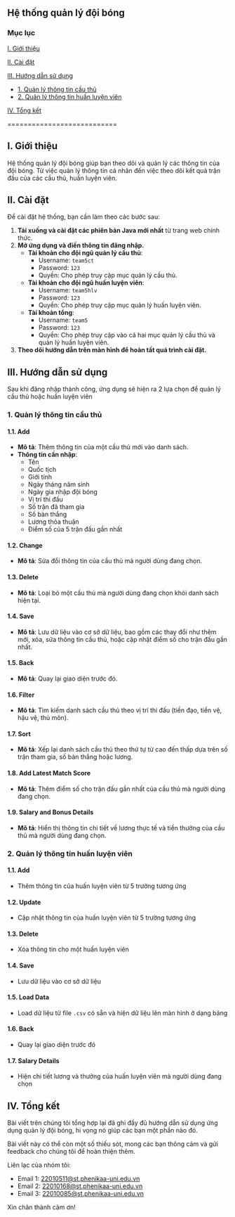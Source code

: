 ﻿## Hệ thống quản lý đội bóng

### Mục lục

[I. Giới thiệu](#GioiThieu)

[II. Cài đặt](#CaiDat)

[III. Hướng dẫn sử dụng](#HDSD)

- [1. Quản lý thông tin cầu thủ](#QLTTCT)
- [2. Quản lý thông tin huấn luyện viên](#QLTTHLV)

[IV. Tổng kết](#Tongket)

===========================

<a name="GioiThieu"></a>

## I. Giới thiệu

Hệ thống quản lý đội bóng giúp bạn theo dõi và quản lý các thông tin của đội bóng. Từ việc quản lý thông tin cá nhân đến việc theo dõi kết quả trận đấu của các cầu thủ, huấn luyện viên.

<a name="CaiDat"></a>

## II. Cài đặt

Để cài đặt hệ thống, bạn cần làm theo các bước sau:

1. **Tải xuống và cài đặt các phiên bản Java mới nhất** từ trang web chính thức.
2. **Mở ứng dụng và điền thông tin đăng nhập.**
   - **Tài khoản cho đội ngũ quản lý cầu thủ**:
     - Username: `team5ct`
     - Password: `123`
     - Quyền: Cho phép truy cập mục quản lý cầu thủ.
   - **Tài khoản cho đội ngũ huấn luyện viên**:
     - Username: `team5hlv`
     - Password: `123`
     - Quyền: Cho phép truy cập mục quản lý huấn luyện viên.
   - **Tài khoản tổng**:
     - Username: `team5`
     - Password: `123`
     - Quyền: Cho phép truy cập vào cả hai mục quản lý cầu thủ và quản lý huấn luyện viên.
3. **Theo dõi hướng dẫn trên màn hình để hoàn tất quá trình cài đặt.**

<a name="HDSD"></a>

## III. Hướng dẫn sử dụng

Sau khi đăng nhập thành công, ứng dụng sẽ hiện ra 2 lựa chọn để quản lý cầu thủ hoặc huấn luyện viên

<a name="QLTTCT"></a>

### 1. Quản lý thông tin cầu thủ

#### 1.1. Add

- **Mô tả**: Thêm thông tin của một cầu thủ mới vào danh sách.
- **Thông tin cần nhập**:
  - Tên
  - Quốc tịch
  - Giới tính
  - Ngày tháng năm sinh
  - Ngày gia nhập đội bóng
  - Vị trí thi đấu
  - Số trận đã tham gia
  - Số bàn thắng
  - Lương thỏa thuận
  - Điểm số của 5 trận đấu gần nhất

#### 1.2. Change

- **Mô tả**: Sửa đổi thông tin của cầu thủ mà người dùng đang chọn.

#### 1.3. Delete

- **Mô tả**: Loại bỏ một cầu thủ mà người dùng đang chọn khỏi danh sách hiện tại.

#### 1.4. Save

- **Mô tả**: Lưu dữ liệu vào cơ sở dữ liệu, bao gồm các thay đổi như thêm mới, xóa, sửa thông tin cầu thủ, hoặc cập nhật điểm số cho trận đấu gần nhất.

#### 1.5. Back

- **Mô tả**: Quay lại giao diện trước đó.

#### 1.6. Filter

- **Mô tả**: Tìm kiếm danh sách cầu thủ theo vị trí thi đấu (tiền đạo, tiền vệ, hậu vệ, thủ môn).

#### 1.7. Sort

- **Mô tả**: Xếp lại danh sách cầu thủ theo thứ tự từ cao đến thấp dựa trên số trận tham gia, số bàn thắng hoặc lương.

#### 1.8. Add Latest Match Score

- **Mô tả**: Thêm điểm số cho trận đấu gần nhất của cầu thủ mà người dùng đang chọn.

#### 1.9. Salary and Bonus Details

- **Mô tả**: Hiển thị thông tin chi tiết về lương thực tế và tiền thưởng của cầu thủ mà người dùng đang chọn.

<a name="QLTTHLV"></a>

### 2. Quản lý thông tin huấn luyện viên

#### 1.1. Add

- Thêm thông tin của huấn luyện viên từ 5 trường tương ứng

#### 1.2. Update

- Cập nhật thông tin của huấn luyện viên từ 5 trường tương ứng

#### 1.3. Delete

- Xóa thông tin cho một huấn luyện viên

#### 1.4. Save

- Lưu dữ liệu vào cơ sở dữ liệu

#### 1.5. Load Data

- Load dữ liệu từ file `.csv` có sẵn và hiện dữ liệu lên màn hình ở dạng bảng

#### 1.6. Back

- Quay lại giao diện trước đó

#### 1.7. Salary Details

- Hiện chi tiết lương và thưởng của huấn luyện viên mà người dùng đang chọn

<a name="Tongket"></a>

## IV. Tổng kết

Bài viết trên chúng tôi tổng hợp lại đã ghi đầy đủ hướng dẫn sử dụng ứng dụng quản lý đội bóng, hi vọng nó giúp các bạn một phần nào đó.

Bài viết này có thể còn một số thiếu sót, mong các bạn thông cảm và gửi feedback cho chúng tôi để hoàn thiện thêm.

Liên lạc của nhóm tôi:

- Email 1: 22010511@st.phenikaa-uni.edu.vn
- Email 2: 22010168@st.phenikaa-uni.edu.vn
- Email 3: 22010085@st.phenikaa-uni.edu.vn

Xin chân thành cảm ơn!
